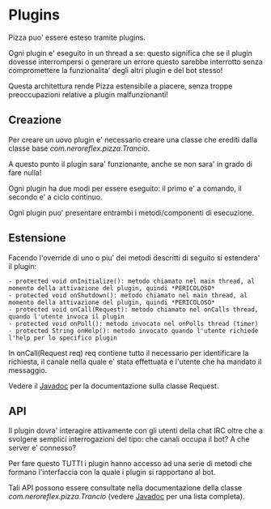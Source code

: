 # Plugins

Pizza puo' essere esteso tramite plugins.

Ogni plugin e' eseguito in un thread a se: questo significa che se il plugin dovesse interrompersi o generare un errore questo sarebbe interrotto senza
compromettere la funzionalita' degli altri plugin e del bot stesso!

Questa architettura rende Pizza estensibile a piacere, senza troppe preoccupazioni relative a plugin malfunzionanti!


## Creazione

Per creare un uovo plugin e' necessario creare una classe che erediti dalla classe base *com.neroreflex.pizza.Trancio*.
   
A questo punto il plugin sara' funzionante, anche se non sara' in grado di fare nulla!

Ogni plugin ha due modi per essere eseguito: il primo e' a comando, il secondo e' a ciclo continuo.

Ogni plugin puo' presentare entrambi i metodi/componenti di esecuzione.


## Estensione

Facendo l'override di uno o piu' dei metodi descritti di seguito si estendera' il plugin:

    - protected void onInitialize(): metodo chiamato nel main thread, al momento della attivazione del plugin, quindi *PERICOLOSO*
	- protected void onShutdown(): metodo chiamato nel main thread, al momento della attivazione del plugin, quindi *PERICOLOSO*
	- protected void onCall(Request): metodo chiamato nel onCalls thread, quando l'utente invoca il plugin
	- protected void onPoll(): metodo invocato nel onPolls thread (timer)
	- protected String onHelp(): metodo invocato quando l'utente richiede l'help per lo specifico plugin
	
In onCall(Request req) req contiene tutto il necessario per identificare la richiesta, il canale nella quale e' stata effettuata e
l'utente che ha mandato il messaggio.

Vedere il [Javadoc](javadoc.md) per la documentazione sulla classe Request.


## API

Il plugin dovra' interagire attivamente con gli utenti della chat IRC oltre che a svolgere semplici interrogazioni del tipo:
che canali occupa il bot? A che server e' connesso?

Per fare questo TUTTI i plugin hanno accesso ad una serie di metodi che formano l'interfaccia con la quale i plugin si rapportano al bot.

Tali API possono essere consultate nella documentazione della classe *com.neroreflex.pizza.Trancio* (vedere [Javadoc](javadoc.md) per una lista completa).